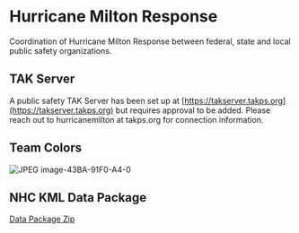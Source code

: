 # Hurricane Milton Response
Coordination of Hurricane Milton Response between federal, state and local public safety organizations.

## TAK Server
A public safety TAK Server has been set up at [https://takserver.takps.org](https://takserver.takps.org) but requires approval to be added. Please reach out to hurricanemilton at takps.org for connection information.

## Team Colors
![JPEG image-43BA-91F0-A4-0](https://github.com/user-attachments/assets/52907664-fa0d-415a-950b-bd1d72dac640)

## NHC KML Data Package
[Data Package Zip](https://github.com/user-attachments/files/17286314/NHC_MILTON_KML_LINKS.zip)
